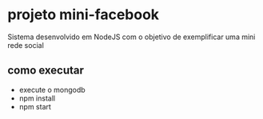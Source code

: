 # projeto mini-facebook


Sistema desenvolvido em NodeJS com o objetivo de exemplificar uma mini rede social

## como executar

- execute o mongodb
- npm install
- npm start

